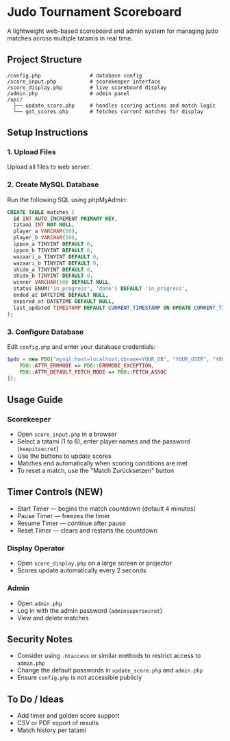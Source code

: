 # Judo Tournament Scoreboard

A lightweight web-based scoreboard and admin system for managing judo matches across multiple tatamis in real time.

## Project Structure

```
/config.php                # database config
/score_input.php           # scorekeeper interface
/score_display.php         # live scoreboard display
/admin.php                 # admin panel
/api/
  ├── update_score.php     # handles scoring actions and match logic
  └── get_scores.php       # fetches current matches for display
```

## Setup Instructions

### 1. Upload Files

Upload all files to web server.

### 2. Create MySQL Database

Run the following SQL using phpMyAdmin:

```sql
CREATE TABLE matches (
  id INT AUTO_INCREMENT PRIMARY KEY,
  tatami INT NOT NULL,
  player_a VARCHAR(50),
  player_b VARCHAR(50),
  ippon_a TINYINT DEFAULT 0,
  ippon_b TINYINT DEFAULT 0,
  wazaari_a TINYINT DEFAULT 0,
  wazaari_b TINYINT DEFAULT 0,
  shido_a TINYINT DEFAULT 0,
  shido_b TINYINT DEFAULT 0,
  winner VARCHAR(50) DEFAULT NULL,
  status ENUM('in_progress', 'done') DEFAULT 'in_progress',
  ended_at DATETIME DEFAULT NULL,
  expired_at DATETIME DEFAULT NULL,
  last_updated TIMESTAMP DEFAULT CURRENT_TIMESTAMP ON UPDATE CURRENT_TIMESTAMP
);
```

### 3. Configure Database

Edit `config.php` and enter your database credentials:

```php
$pdo = new PDO("mysql:host=localhost;dbname=YOUR_DB", "YOUR_USER", "YOUR_PASS", [
    PDO::ATTR_ERRMODE => PDO::ERRMODE_EXCEPTION,
    PDO::ATTR_DEFAULT_FETCH_MODE => PDO::FETCH_ASSOC
]);
```

## Usage Guide

### Scorekeeper

* Open `score_input.php` in a browser
* Select a tatami (1 to 8), enter player names and the password (`keepitsecret`)
* Use the buttons to update scores
* Matches end automatically when scoring conditions are met
* To reset a match, use the "Match Zurücksetzen" button

## Timer Controls (NEW)
* Start Timer — begins the match countdown (default 4 minutes)
* Pause Timer — freezes the timer
* Resume Timer — continue after pause
* Reset Timer — clears and restarts the countdown

### Display Operator

* Open `score_display.php` on a large screen or projector
* Scores update automatically every 2 seconds

### Admin

* Open `admin.php`
* Log in with the admin password (`adminsupersecret`)
* View and delete matches

## Security Notes

* Consider using `.htaccess` or similar methods to restrict access to `admin.php`
* Change the default passwords in `update_score.php` and `admin.php`
* Ensure `config.php` is not accessible publicly

## To Do / Ideas

* Add timer and golden score support
* CSV or PDF export of results
* Match history per tatami
